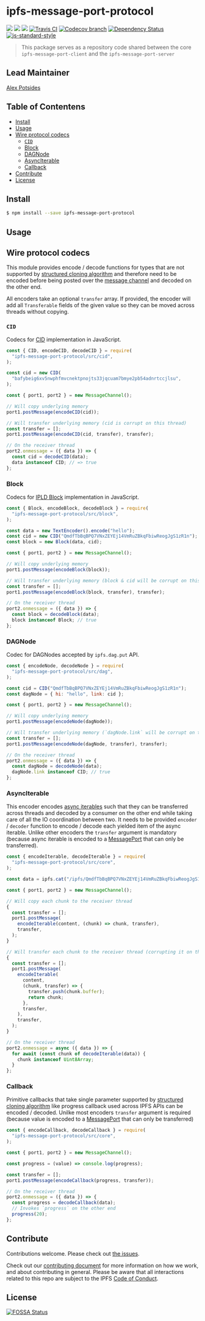 # ipfs-message-port-protocol <!-- omit in toc -->

[![](https://img.shields.io/badge/made%20by-Protocol%20Labs-blue.svg?style=flat-square)](http://protocol.ai)
[![](https://img.shields.io/badge/project-IPFS-blue.svg?style=flat-square)](http://ipfs.io/)
[![](https://img.shields.io/badge/freenode-%23ipfs-blue.svg?style=flat-square)](http://webchat.freenode.net/?channels=%23ipfs)
[![Travis CI](https://flat.badgen.net/travis/ipfs/js-ipfs)](https://travis-ci.com/ipfs/js-ipfs)
[![Codecov branch](https://img.shields.io/codecov/c/github/ipfs/js-ipfs/master.svg?style=flat-square)](https://codecov.io/gh/ipfs/js-ipfs)
[![Dependency Status](https://david-dm.org/ipfs/js-ipfs/status.svg?path=packages/ipfs-message-port-protocol)](https://david-dm.org/ipfs/js-ipfs?path=packages/ipfs-message-port-protocol)
[![js-standard-style](https://img.shields.io/badge/code%20style-standard-brightgreen.svg?style=flat-square)](https://github.com/feross/standard)

> This package serves as a repository code shared between the core
> `ipfs-message-port-client` and the `ipfs-message-port-server`

## Lead Maintainer <!-- omit in toc -->

[Alex Potsides](https://github.com/achingbrain)

## Table of Contentens <!-- omit in toc -->

- [Install](#install)
- [Usage](#usage)
- [Wire protocol codecs](#wire-protocol-codecs)
  - [`CID`](#cid)
  - [Block](#block)
  - [DAGNode](#dagnode)
  - [AsyncIterable](#asynciterable)
  - [Callback](#callback)
- [Contribute](#contribute)
- [License](#license)

## Install

```bash
$ npm install --save ipfs-message-port-protocol
```

## Usage

## Wire protocol codecs

This module provides encode / decode functions for types that are not supported
by [structured cloning algorithm][structured cloning algorithm] and therefore
need to be encoded before being posted over the
[message channel][message channel] and decoded on the other end.

All encoders take an optional `transfer` array. If provided, the encoder will
add all `Transferable` fields of the given value so they can be moved across
threads without copying.

### `CID`

Codecs for [CID][CID] implementation in JavaScript.

```js
const { CID, encodeCID, decodeCID } = require(
  "ipfs-message-port-protocol/src/cid",
);

const cid = new CID(
  "bafybeig6xv5nwphfmvcnektpnojts33jqcuam7bmye2pb54adnrtccjlsu",
);

const { port1, port2 } = new MessageChannel();

// Will copy underlying memory
port1.postMessage(encodeCID(cid));

// Will transfer underlying memory (cid is corrupt on this thread)
const transfer = [];
port1.postMessage(encodeCID(cid, transfer), transfer);

// On the receiver thread
port2.onmessage = ({ data }) => {
  const cid = decodeCID(data);
  data instanceof CID; // => true
};
```

### Block

Codecs for [IPLD Block][IPLD Block] implementation in JavaScript.

```js
const { Block, encodeBlock, decodeBlock } = require(
  "ipfs-message-port-protocol/src/block",
);

const data = new TextEncoder().encode("hello");
const cid = new CID("QmdfTbBqBPQ7VNxZEYEj14VmRuZBkqFbiwReogJgS1zR1n");
const block = new Block(data, cid);

const { port1, port2 } = new MessageChannel();

// Will copy underlying memory
port1.postMessage(encodeBlock(block));

// Will transfer underlying memory (block & cid will be corrupt on this thread)
const transfer = [];
port1.postMessage(encodeBlock(block, transfer), transfer);

// On the receiver thread
port2.onmessage = ({ data }) => {
  const block = decodeBlock(data);
  block instanceof Block; // true
};
```

### DAGNode

Codec for DAGNodes accepted by `ipfs.dag.put` API.

```js
const { encodeNode, decodeNode } = require(
  "ipfs-message-port-protocol/src/dag",
);

const cid = CID("QmdfTbBqBPQ7VNxZEYEj14VmRuZBkqFbiwReogJgS1zR1n");
const dagNode = { hi: "hello", link: cid };

const { port1, port2 } = new MessageChannel();

// Will copy underlying memory
port1.postMessage(encodeNode(dagNode));

// Will transfer underlying memory (`dagNode.link` will be corrupt on this thread)
const transfer = [];
port1.postMessage(encodeNode(dagNode, transfer), transfer);

// On the receiver thread
port2.onmessage = ({ data }) => {
  const dagNode = decodeNode(data);
  dagNode.link instanceof CID; // true
};
```

### AsyncIterable

This encoder encodes [async iterables][async iterables] such that they can be
transferred across threads and decoded by a consumer on the other end while
taking care of all the IO coordination between two. It needs to be provided
`encoder` / `decoder` function to encode / decode each yielded item of the async
iterable. Unlike other encoders the `transfer` argument is mandatory (because
async iterable is encoded to a [MessagePort][MessagePort] that can only be
transferred).

```js
const { encodeIterable, decodeIterable } = require(
  "ipfs-message-port-protocol/src/core",
);

const data = ipfs.cat("/ipfs/QmdfTbBqBPQ7VNxZEYEj14VmRuZBkqFbiwReogJgS1zR1n");

const { port1, port2 } = new MessageChannel();

// Will copy each chunk to the receiver thread
{
  const transfer = [];
  port1.postMessage(
    encodeIterable(content, (chunk) => chunk, transfer),
    transfer,
  );
}

// Will transfer each chunk to the receiver thread (corrupting it on this thread)
{
  const transfer = [];
  port1.postMessage(
    encodeIterable(
      content,
      (chunk, transfer) => {
        transfer.push(chunk.buffer);
        return chunk;
      },
      transfer,
    ),
    transfer,
  );
}

// On the receiver thread
port2.onmessage = async ({ data }) => {
  for await (const chunk of decodeIterable(data)) {
    chunk instanceof Uint8Array;
  }
};
```

### Callback

Primitive callbacks that take single parameter supported by
[structured cloning algorithm][structured cloning algorithm] like progress
callback used across IPFS APIs can be encoded / decoded. Unilke most encoders
`transfer` argument is required (because value is encoded to a
[MessagePort][MessagePort] that can only be transferred)

```js
const { encodeCallback, decodeCallback } = require(
  "ipfs-message-port-protocol/src/core",
);

const { port1, port2 } = new MessageChannel();

const progress = (value) => console.log(progress);

const transfer = [];
port1.postMessage(encodeCallback(progress, transfer));

// On the receiver thread
port2.onmessage = ({ data }) => {
  const progress = decodeCallback(data);
  // Invokes `progress` on the other end
  progress(20);
};
```

[structured cloning algorithm]: https://developer.mozilla.org/en-US/docs/Web/API/Web_Workers_API/Structured_clone_algorithm
[message channel]: https://developer.mozilla.org/en-US/docs/Web/API/MessageChannel
[MessagePort]: https://developer.mozilla.org/en-US/docs/Web/API/MessagePort
[Transferable]: https://developer.mozilla.org/en-US/docs/Web/API/Transferable
[IPLD Block]: https://github.com/ipld/js-ipld-block
[CID]: https://github.com/multiformats/js-cid
[async iterables]: https://developer.mozilla.org/en-US/docs/Web/JavaScript/Reference/Statements/for-await...of

## Contribute

Contributions welcome. Please check out
[the issues](https://github.com/ipfs/js-ipfs/issues).

Check out our
[contributing document](https://github.com/ipfs/community/blob/master/CONTRIBUTING_JS.md)
for more information on how we work, and about contributing in general. Please
be aware that all interactions related to this repo are subject to the IPFS
[Code of Conduct](https://github.com/ipfs/community/blob/master/code-of-conduct.md).

## License

[![FOSSA Status](https://app.fossa.io/api/projects/git%2Bgithub.com%2Fipfs%2Fjs-ipfs.svg?type=large)](https://app.fossa.io/projects/git%2Bgithub.com%2Fipfs%2Fjs-ipfs?ref=badge_large)
